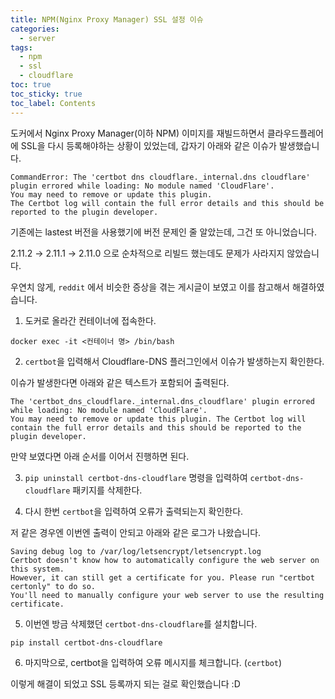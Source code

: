 ```yaml
---
title: NPM(Nginx Proxy Manager) SSL 설정 이슈
categories:
  - server
tags:
  - npm
  - ssl
  - cloudflare
toc: true
toc_sticky: true
toc_label: Contents
---
```


도커에서 Nginx Proxy Manager(이하 NPM) 이미지를 재빌드하면서 클라우드플레어에 SSL을 다시 등록해야하는 상황이 있었는데, 갑자기 아래와 같은 이슈가 발생했습니다.

```
CommandError: The 'certbot dns cloudflare._internal.dns cloudflare' plugin errored while loading: No module named 'CloudFlare'. 
You may need to remove or update this plugin. 
The Certbot log will contain the full error details and this should be reported to the plugin developer.
```

기존에는 lastest 버전을 사용했기에 버전 문제인 줄 알았는데, 그건 또 아니었습니다.

2.11.2 → 2.11.1 → 2.11.0 으로 순차적으로 리빌드 했는데도 문제가 사라지지 않았습니다.

우연치 않게, `reddit` 에서 비슷한 증상을 겪는 게시글이 보였고 이를 참고해서 해결하였습니다.

1. 도커로 올라간 컨테이너에 접속한다.

`docker exec -it <컨테이너 명> /bin/bash` 

2. `certbot`을 입력해서 Cloudflare-DNS 플러그인에서 이슈가 발생하는지 확인한다.

이슈가 발생한다면 아래와 같은 텍스트가 포함되어 출력된다.

```
The 'certbot_dns_cloudflare._internal.dns_cloudflare' plugin errored while loading: No module named 'CloudFlare'. 
You may need to remove or update this plugin. The Certbot log will contain the full error details and this should be reported to the plugin developer.
```

만약 보였다면 아래 순서를 이어서 진행하면 된다.

3. `pip uninstall certbot-dns-cloudflare` 명령을 입력하여 `certbot-dns-cloudflare` 패키지를 삭제한다.

4. 다시 한번 `certbot`을 입력하여 오류가 출력되는지 확인한다.

저 같은 경우엔 이번엔 출력이 안되고 아래와 같은 로그가 나왔습니다.

```
Saving debug log to /var/log/letsencrypt/letsencrypt.log
Certbot doesn't know how to automatically configure the web server on this system. 
However, it can still get a certificate for you. Please run "certbot certonly" to do so. 
You'll need to manually configure your web server to use the resulting certificate.
```

5.  이번엔 방금 삭제했던 `certbot-dns-cloudflare`를 설치합니다.

`pip install certbot-dns-cloudflare` 

6. 마지막으로, certbot을 입력하여 오류 메시지를 체크합니다. (`certbot`)

이렇게 해결이 되었고 SSL 등록까지 되는 걸로 확인했습니다 :D

